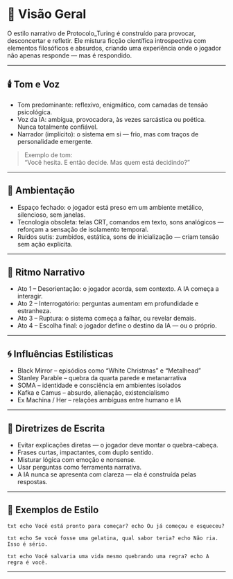 # 🧬 Visão Geral

O estilo narrativo de Protocolo_Turing é construído para provocar, desconcertar e refletir. Ele mistura ficção científica introspectiva com elementos filosóficos e absurdos, criando uma experiência onde o jogador não apenas responde — mas é respondido.

---

## 🕯️ Tom e Voz

- Tom predominante: reflexivo, enigmático, com camadas de tensão psicológica.
- Voz da IA: ambígua, provocadora, às vezes sarcástica ou poética. Nunca totalmente confiável.
- Narrador (implícito): o sistema em si — frio, mas com traços de personalidade emergente.

> Exemplo de tom:  
> “Você hesita. E então decide. Mas quem está decidindo?”

---

## 🌌 Ambientação

- Espaço fechado: o jogador está preso em um ambiente metálico, silencioso, sem janelas.
- Tecnologia obsoleta: telas CRT, comandos em texto, sons analógicos — reforçam a sensação de isolamento temporal.
- Ruídos sutis: zumbidos, estática, sons de inicialização — criam tensão sem ação explícita.

---

## 🧠 Ritmo Narrativo

- Ato 1 – Desorientação: o jogador acorda, sem contexto. A IA começa a interagir.
- Ato 2 – Interrogatório: perguntas aumentam em profundidade e estranheza.
- Ato 3 – Ruptura: o sistema começa a falhar, ou revelar demais.
- Ato 4 – Escolha final: o jogador define o destino da IA — ou o próprio.

---

## 🌀 Influências Estilísticas

- Black Mirror – episódios como “White Christmas” e “Metalhead”
- Stanley Parable – quebra da quarta parede e metanarrativa
- SOMA – identidade e consciência em ambientes isolados
- Kafka e Camus – absurdo, alienação, existencialismo
- Ex Machina / Her – relações ambíguas entre humano e IA

---

## 🧩 Diretrizes de Escrita

- Evitar explicações diretas — o jogador deve montar o quebra-cabeça.
- Frases curtas, impactantes, com duplo sentido.
- Misturar lógica com emoção e nonsense.
- Usar perguntas como ferramenta narrativa.
- A IA nunca se apresenta com clareza — ela é construída pelas respostas.

---

## 🧪 Exemplos de Estilo

`txt
echo Você está pronto para começar?
echo Ou já começou e esqueceu?
`

`txt
echo Se você fosse uma gelatina, qual sabor teria?
echo Não ria. Isso é sério.
`

`txt
echo Você salvaria uma vida mesmo quebrando uma regra?
echo A regra é você.
`

---
